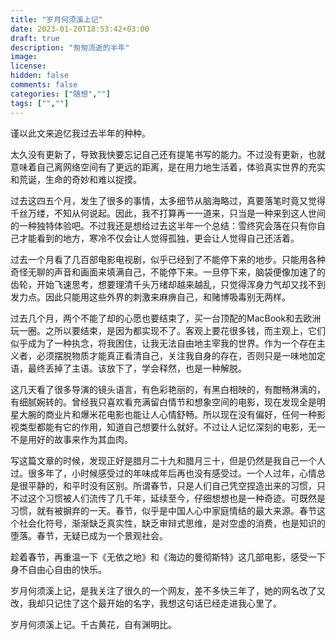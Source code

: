 ```yaml
---
title: "岁月何须溪上记"
date: 2023-01-20T18:53:42+03:00
draft: true
description: "匆匆流逝的半年"
image: 
license: 
hidden: false
comments: false
categories: ["随想",""]
tags: ["",""]
---
```


谨以此文来追忆我过去半年的种种。

太久没有更新了，导致我快要忘记自己还有提笔书写的能力。不过没有更新，也就意味着自己离网络空间有了更远的距离，是在用力地生活着，体验真实世界的充实和荒诞，生命的奇妙和难以捉摸。

过去这四五个月，发生了很多的事情，太多细节从脑海略过，真要落笔时竟又觉得千丝万缕，不知从何说起。因此，我不打算再一一道来，只当是一种来到这人世间的一种独特体验吧。不过我还是想给过去这半年一个总结：雪终究会落在只有你自己才能看到的地方，寒冷不仅会让人觉得孤独，更会让人觉得自己还活着。

过去一个月看了几百部电影电视剧，似乎已经到了不能停下来的地步。只能用各种奇怪无聊的声音和画面来填满自己，不能停下来。一旦停下来，脑袋便像加速了的齿轮，开始飞速思考，想要理清千头万绪却越来越乱，只觉得浑身力气却又找不到发力点。因此只能用这些外界的刺激来麻痹自己，和赌博吸毒别无两样。

过去几个月，两个不能了却的心愿也要结束了，买一台顶配的MacBook和去欧洲玩一圈。之所以要结束，是因为都实现不了。客观上要花很多钱，而主观上，它们似乎成为了一种执念，将我困住，让我无法自由地主宰我的世界。作为一个存在主义者，必须摆脱物质才能真正看清自己，关注我自身的存在，否则只是一味地加定语，最终丢掉了主语。该放下了，学会释然，也是一种解脱。

这几天看了很多导演的镜头语言，有色彩艳丽的，有黑白相映的，有酣畅淋漓的，有细腻婉转的。曾经我只喜欢看充满留白情节和想象空间的电影，现在发现全是明星大腕的商业片和爆米花电影也能让人心情舒畅。所以现在没有偏好，任何一种影视类型都能有它的作用，知道自己想要什么就好。不过让人记忆深刻的电影，无一不是用好的故事来作为其血肉。

写这篇文章的时候，发现正好是腊月二十九和腊月三十，但是仍然是我自己一个人过。很多年了，小时候感受过的年味成年后再也没有感受过。一个人过年，心情总是很平静的，和平时没有区别。所谓春节，只是人们自己凭空捏造出来的习惯，只不过这个习惯被人们流传了几千年，延续至今，仔细想想也是一种奇迹。可既然是习惯，就有被摒弃的一天。春节，似乎是中国人心中家庭情结的最大来源。春节这个社会化符号，渐渐缺乏真实性，缺乏审辩式思维，是对空虚的消费，也是知识的堕落。春节，无疑已成为一个景观社会。

趁着春节，再重温一下《无依之地》和《海边的曼彻斯特》这几部电影，感受一下身不自由心自由的快乐。

岁月何须溪上记，是我关注了很久的一个网友，差不多快三年了，她的网名改了又改，我却只记住了这个最开始的名字，我想这句话已经走进我心里了。

岁月何须溪上记。千古黄花，自有渊明比。
